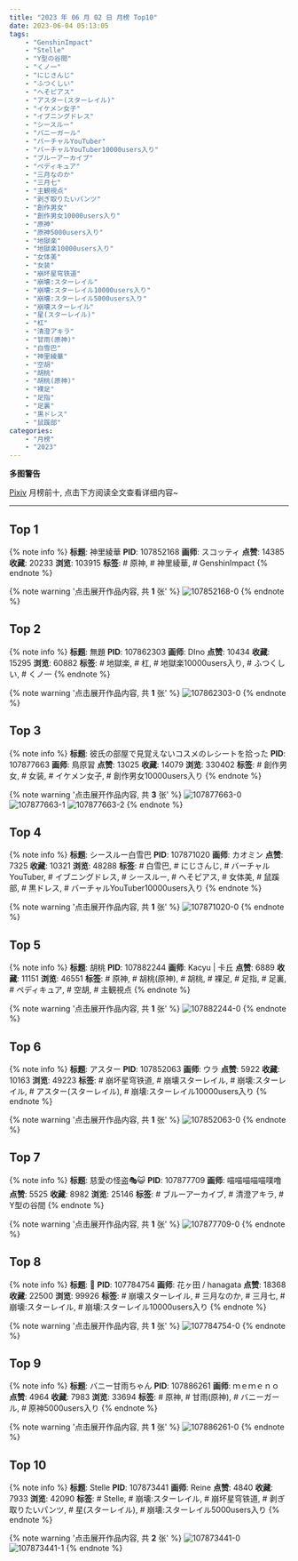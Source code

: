 ```yaml
---
title: "2023 年 06 月 02 日 月榜 Top10"
date: 2023-06-04 05:13:05
tags:
    - "GenshinImpact"
    - "Stelle"
    - "Y型の谷間"
    - "くノ一"
    - "にじさんじ"
    - "ふつくしい"
    - "へそピアス"
    - "アスター(スターレイル)"
    - "イケメン女子"
    - "イブニングドレス"
    - "シースルー"
    - "バニーガール"
    - "バーチャルYouTuber"
    - "バーチャルYouTuber10000users入り"
    - "ブルーアーカイブ"
    - "ペディキュア"
    - "三月なのか"
    - "三月七"
    - "主観視点"
    - "剥ぎ取りたいパンツ"
    - "創作男女"
    - "創作男女10000users入り"
    - "原神"
    - "原神5000users入り"
    - "地獄楽"
    - "地獄楽10000users入り"
    - "女体美"
    - "女装"
    - "崩坏星穹铁道"
    - "崩壊:スターレイル"
    - "崩壊:スターレイル10000users入り"
    - "崩壊:スターレイル5000users入り"
    - "崩壊スターレイル"
    - "星(スターレイル)"
    - "杠"
    - "清澄アキラ"
    - "甘雨(原神)"
    - "白雪巴"
    - "神里綾華"
    - "空胡"
    - "胡桃"
    - "胡桃(原神)"
    - "裸足"
    - "足指"
    - "足裏"
    - "黒ドレス"
    - "鼠蹊部"
categories:
    - "月榜"
    - "2023"
---
```


<i class="fa fa-triangle-exclamation"></i>**多图警告**<i class="fa fa-triangle-exclamation"></i>

[Pixiv](https://www.pixiv.net/) 月榜前十, 点击下方阅读全文查看详细内容~

<!-- more -->

---

## Top 1

{% note info %}
**标题**: 神里綾華
**PID**: 107852168 **画师**: スコッティ
**点赞**: 14385 **收藏**: 20233 **浏览**: 103915
**标签**: # 原神, # 神里綾華, # GenshinImpact
{% endnote %}

{% note warning '点击展开作品内容, 共 **1** 张' %}
![107852168-0](https://i.pixiv.re/img-original/img/2023/05/06/00/00/41/107852168_p0.jpg)
{% endnote %}

## Top 2

{% note info %}
**标题**: 無題
**PID**: 107862303 **画师**: DIno
**点赞**: 10434 **收藏**: 15295 **浏览**: 60882
**标签**: # 地獄楽, # 杠, # 地獄楽10000users入り, # ふつくしい, # くノ一
{% endnote %}

{% note warning '点击展开作品内容, 共 **1** 张' %}
![107862303-0](https://i.pixiv.re/img-original/img/2023/05/06/08/54/53/107862303_p0.jpg)
{% endnote %}

## Top 3

{% note info %}
**标题**: 彼氏の部屋で見覚えないコスメのレシートを拾った
**PID**: 107877663 **画师**: 鳥原習
**点赞**: 13025 **收藏**: 14079 **浏览**: 330402
**标签**: # 創作男女, # 女装, # イケメン女子, # 創作男女10000users入り
{% endnote %}

{% note warning '点击展开作品内容, 共 **3** 张' %}
![107877663-0](https://i.pixiv.re/img-original/img/2023/05/06/19/35/59/107877663_p0.jpg)
![107877663-1](https://i.pixiv.re/img-original/img/2023/05/06/19/35/59/107877663_p1.jpg)
![107877663-2](https://i.pixiv.re/img-original/img/2023/05/06/19/35/59/107877663_p2.jpg)
{% endnote %}

## Top 4

{% note info %}
**标题**: シースルー白雪巴
**PID**: 107871020 **画师**: カオミン
**点赞**: 7325 **收藏**: 10321 **浏览**: 48288
**标签**: # 白雪巴, # にじさんじ, # バーチャルYouTuber, # イブニングドレス, # シースルー, # へそピアス, # 女体美, # 鼠蹊部, # 黒ドレス, # バーチャルYouTuber10000users入り
{% endnote %}

{% note warning '点击展开作品内容, 共 **1** 张' %}
![107871020-0](https://i.pixiv.re/img-original/img/2023/05/06/15/44/40/107871020_p0.jpg)
{% endnote %}

## Top 5

{% note info %}
**标题**: 胡桃
**PID**: 107882244 **画师**: Kacyu | 卡丘
**点赞**: 6889 **收藏**: 11151 **浏览**: 46551
**标签**: # 原神, # 胡桃(原神), # 胡桃, # 裸足, # 足指, # 足裏, # ペディキュア, # 空胡, # 主観視点
{% endnote %}

{% note warning '点击展开作品内容, 共 **1** 张' %}
![107882244-0](https://i.pixiv.re/img-original/img/2023/05/06/21/42/24/107882244_p0.jpg)
{% endnote %}

## Top 6

{% note info %}
**标题**: アスター
**PID**: 107852063 **画师**: ウラ
**点赞**: 5922 **收藏**: 10163 **浏览**: 49223
**标签**: # 崩坏星穹铁道, # 崩壊スターレイル, # 崩壊:スターレイル, # アスター(スターレイル), # 崩壊:スターレイル10000users入り
{% endnote %}

{% note warning '点击展开作品内容, 共 **1** 张' %}
![107852063-0](https://i.pixiv.re/img-original/img/2023/05/06/00/00/06/107852063_p0.jpg)
{% endnote %}

## Top 7

{% note info %}
**标题**: 慈愛の怪盗🎭😺
**PID**: 107877709 **画师**: 喵喵喵喵喵噗噜
**点赞**: 5525 **收藏**: 8982 **浏览**: 25146
**标签**: # ブルーアーカイブ, # 清澄アキラ, # Y型の谷間
{% endnote %}

{% note warning '点击展开作品内容, 共 **1** 张' %}
![107877709-0](https://i.pixiv.re/img-original/img/2023/05/06/19/37/32/107877709_p0.jpg)
{% endnote %}

## Top 8

{% note info %}
**标题**: 🌸
**PID**: 107784754 **画师**: 花ヶ田 / hanagata
**点赞**: 18368 **收藏**: 22500 **浏览**: 99926
**标签**: # 崩壊スターレイル, # 三月なのか, # 三月七, # 崩壊:スターレイル, # 崩壊:スターレイル10000users入り
{% endnote %}

{% note warning '点击展开作品内容, 共 **1** 张' %}
![107784754-0](https://i.pixiv.re/img-original/img/2023/05/04/00/18/34/107784754_p0.png)
{% endnote %}

## Top 9

{% note info %}
**标题**: バニー甘雨ちゃん
**PID**: 107886261 **画师**: ｍｅｍｅｎｏ
**点赞**: 4964 **收藏**: 7983 **浏览**: 33694
**标签**: # 原神, # 甘雨(原神), # バニーガール, # 原神5000users入り
{% endnote %}

{% note warning '点击展开作品内容, 共 **1** 张' %}
![107886261-0](https://i.pixiv.re/img-original/img/2023/05/06/23/26/43/107886261_p0.png)
{% endnote %}

## Top 10

{% note info %}
**标题**: Stelle
**PID**: 107873441 **画师**: Reine
**点赞**: 4840 **收藏**: 7933 **浏览**: 42090
**标签**: # Stelle, # 崩壊:スターレイル, # 崩坏星穹铁道, # 剥ぎ取りたいパンツ, # 星(スターレイル), # 崩壊:スターレイル5000users入り
{% endnote %}

{% note warning '点击展开作品内容, 共 **2** 张' %}
![107873441-0](https://i.pixiv.re/img-original/img/2023/05/06/17/17/24/107873441_p0.jpg)
![107873441-1](https://i.pixiv.re/img-original/img/2023/05/06/17/17/24/107873441_p1.jpg)
{% endnote %}
